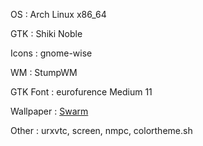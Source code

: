 OS
:  Arch Linux x86_64

GTK
:  Shiki Noble

Icons
:  gnome-wise

WM
:  StumpWM

GTK Font
:  eurofurence Medium 11

Wallpaper
:  [Swarm](http://www.gaia09.us/entry/wall/swarm.html)

Other
:  urxvtc, screen, nmpc, colortheme.sh


